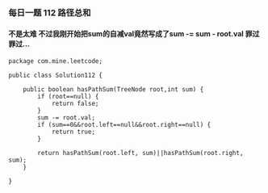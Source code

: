 ### 每日一题 112 路径总和
#### 不是太难 不过我刚开始把sum的自减val竟然写成了sum -= sum - root.val 罪过罪过...
```
package com.mine.leetcode;

public class Solution112 {

	public boolean hasPathSum(TreeNode root,int sum) {
		if (root==null) {
			return false;
		}
		sum -= root.val;
		if (sum==0&&root.left==null&&root.right==null) {
			return true;
		}
		
		return hasPathSum(root.left, sum)||hasPathSum(root.right, sum);
	}
	
}

```
